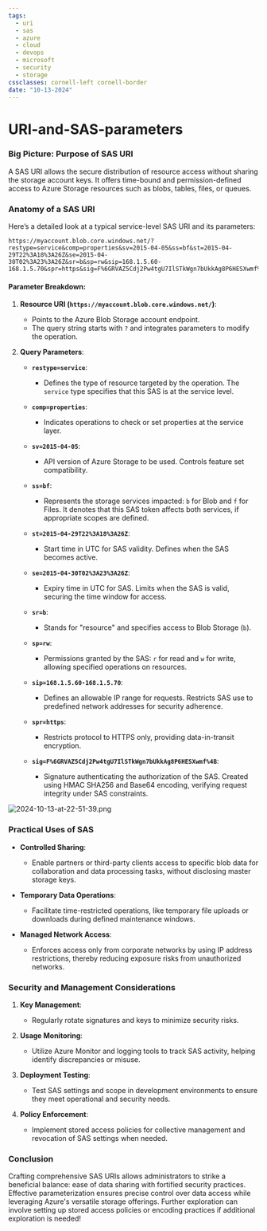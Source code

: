 ```yaml
---
tags:
  - uri
  - sas
  - azure
  - cloud
  - devops
  - microsoft
  - security
  - storage
cssclasses: cornell-left cornell-border
date: "10-13-2024"
---
```


# URI-and-SAS-parameters

### Big Picture: Purpose of SAS URI

A SAS URI allows the secure distribution of resource access without sharing the storage account keys. It offers time-bound and permission-defined access to Azure Storage resources such as blobs, tables, files, or queues.

### Anatomy of a SAS URI

Here’s a detailed look at a typical service-level SAS URI and its parameters:

```url
https://myaccount.blob.core.windows.net/?restype=service&comp=properties&sv=2015-04-05&ss=bf&st=2015-04-29T22%3A18%3A26Z&se=2015-04-30T02%3A23%3A26Z&sr=b&sp=rw&sip=168.1.5.60-168.1.5.70&spr=https&sig=F%6GRVAZ5Cdj2Pw4tgU7IlSTkWgn7bUkkAg8P6HESXwmf%4B
```

#### Parameter Breakdown:

1. **Resource URI (`https://myaccount.blob.core.windows.net/`)**:
    - Points to the Azure Blob Storage account endpoint.
    - The query string starts with `?` and integrates parameters to modify the operation.

2. **Query Parameters**:

    - **`restype=service`**: 
        - Defines the type of resource targeted by the operation. The `service` type specifies that this SAS is at the service level.

    - **`comp=properties`**:
        - Indicates operations to check or set properties at the service layer.

    - **`sv=2015-04-05`**:
        - API version of Azure Storage to be used. Controls feature set compatibility.

    - **`ss=bf`**:
        - Represents the storage services impacted: `b` for Blob and `f` for Files. It denotes that this SAS token affects both services, if appropriate scopes are defined.

    - **`st=2015-04-29T22%3A18%3A26Z`**:
        - Start time in UTC for SAS validity. Defines when the SAS becomes active.

    - **`se=2015-04-30T02%3A23%3A26Z`**:
        - Expiry time in UTC for SAS. Limits when the SAS is valid, securing the time window for access.

    - **`sr=b`**:
        - Stands for "resource" and specifies access to Blob Storage (`b`).

    - **`sp=rw`**:
        - Permissions granted by the SAS: `r` for read and `w` for write, allowing specified operations on resources.

    - **`sip=168.1.5.60-168.1.5.70`**:
        - Defines an allowable IP range for requests. Restricts SAS use to predefined network addresses for security adherence.

    - **`spr=https`**:
        - Restricts protocol to HTTPS only, providing data-in-transit encryption.

    - **`sig=F%6GRVAZ5Cdj2Pw4tgU7IlSTkWgn7bUkkAg8P6HESXwmf%4B`**:
        - Signature authenticating the authorization of the SAS. Created using HMAC SHA256 and Base64 encoding, verifying request integrity under SAS constraints.


![2024-10-13-at-22-51-39.png](2024-10-13-at-22-51-39.png)

### Practical Uses of SAS

- **Controlled Sharing**:
  - Enable partners or third-party clients access to specific blob data for collaboration and data processing tasks, without disclosing master storage keys.

- **Temporary Data Operations**:
  - Facilitate time-restricted operations, like temporary file uploads or downloads during defined maintenance windows.

- **Managed Network Access**:
  - Enforces access only from corporate networks by using IP address restrictions, thereby reducing exposure risks from unauthorized networks.

### Security and Management Considerations

1. **Key Management**:
   - Regularly rotate signatures and keys to minimize security risks.

2. **Usage Monitoring**:
   - Utilize Azure Monitor and logging tools to track SAS activity, helping identify discrepancies or misuse.

3. **Deployment Testing**:
   - Test SAS settings and scope in development environments to ensure they meet operational and security needs.

4. **Policy Enforcement**:
   - Implement stored access policies for collective management and revocation of SAS settings when needed.

### Conclusion

Crafting comprehensive SAS URIs allows administrators to strike a beneficial balance: ease of data sharing with fortified security practices. Effective parameterization ensures precise control over data access while leveraging Azure's versatile storage offerings. Further exploration can involve setting up stored access policies or encoding practices if additional exploration is needed!


